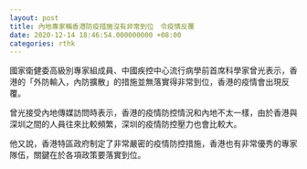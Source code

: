 ```yaml
---
layout: post
title: 內地專家稱香港防疫措施沒有非常到位　令疫情反覆
date: 2020-12-14 18:46:54.000000000 +08:00
categories: rthk
---
```


國家衛健委高級別專家組成員、中國疾控中心流行病學前首席科學家曾光表示，香港的「外防輸入，內防擴散」的措施並無落實得非常到位，香港的疫情會出現反覆。

曾光接受內地傳媒訪問時表示，香港的疫情防控情況和內地不太一樣，由於香港與深圳之間的人員往來比較頻繁，深圳的疫情防控壓力也會比較大。

他又說，香港特區政府制定了非常嚴密的疫情防控措施，香港也有非常優秀的專家隊伍，關鍵在於各項政策要落實到位。
